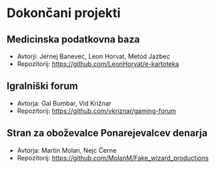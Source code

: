 # Dokončani projekti

## Medicinska podatkovna baza
* Avtorji: Jernej Banevec, Leon Horvat, Metod Jazbec
* Repozitorij: https://github.com/LeonHorvat/e-kartoteka

## Igralniški forum
* Avtorja: Gal Bumbar, Vid Križnar
* Repozitorij: https://github.com/vkriznar/gaming-forum

## Stran za oboževalce Ponarejevalcev denarja
* Avtorja: Martin Molan, Nejc Černe
* Repozitorij: https://github.com/MolanM/Fake_wizard_productions
